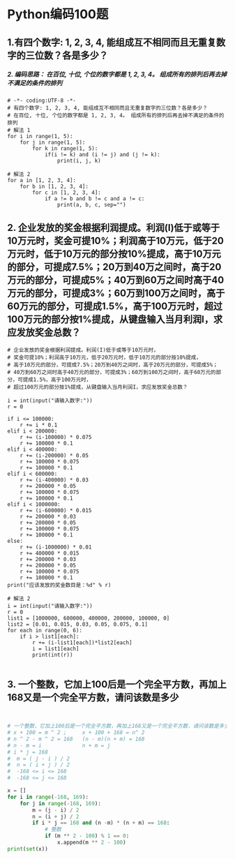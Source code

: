 # Python编码100题


## 1.有四个数字: 1, 2, 3, 4, 能组成互不相同而且无重复数字的三位数？各是多少？
##### 2. 编码思路： 在百位, 十位, 个位的数字都是 1, 2, 3, 4。 组成所有的排列后再去掉不满足的条件的排列
```
# -*- coding:UTF-8 -*-
# 有四个数字: 1, 2, 3, 4, 能组成互不相同而且无重复数字的三位数？各是多少？
# 在百位, 十位, 个位的数字都是 1, 2, 3, 4。 组成所有的排列后再去掉不满足的条件的排列
# 解法 1
for i in range(1, 5):
    for j in range(1, 5):
        for k in range(1, 5):
            if(i != k) and (i != j) and (j != k):
                print(i, j, k)

# 解法 2
for a in [1, 2, 3, 4]:
    for b in [1, 2, 3, 4]:
        for c in [1, 2, 3, 4]:
            if a != b and b != c and a != c:
                print(a, b, c, sep="")          
```

## 2. 企业发放的奖金根据利润提成。利润(I)低于或等于10万元时，奖金可提10%；利润高于10万元，低于20万元时，低于10万元的部分按10%提成，高于10万元的部分，可提成7.5%；20万到40万之间时，高于20万元的部分，可提成5%；40万到60万之间时高于40万元的部分，可提成3%；60万到100万之间时，高于60万元的部分，可提成1.5%，高于100万元时，超过100万元的部分按1%提成，从键盘输入当月利润I，求应发放奖金总数？

```
# 企业发放的奖金根据利润提成。利润(I)低于或等于10万元时，
# 奖金可提10%；利润高于10万元，低于20万元时，低于10万元的部分按10%提成，
# 高于10万元的部分，可提成7.5%；20万到40万之间时，高于20万元的部分，可提成5%；
# 40万到60万之间时高于40万元的部分，可提成3%；60万到100万之间时，高于60万元的部分，可提成1.5%，高于100万元时，
# 超过100万元的部分按1%提成，从键盘输入当月利润I，求应发放奖金总数？

i = int(input("请输入数字:"))
r = 0

if i <= 100000:
    r += i * 0.1
elif i < 200000:
    r += (i-100000) * 0.075
    r += 100000 * 0.1
elif i < 400000:
    r += (i-200000) * 0.05
    r += 100000 * 0.075
    r += 100000 * 0.1
elif i < 600000:
    r += (i-400000) * 0.03
    r += 200000 * 0.05
    r += 100000 * 0.075
    r += 100000 * 0.1
elif i < 1000000:
    r += (i-600000) * 0.015
    r += 200000 * 0.03
    r += 200000 * 0.05
    r += 100000 * 0.075
    r += 100000 * 0.1
else:
    r += (i-1000000) * 0.01
    r += 400000 * 0.015
    r += 200000 * 0.03
    r += 200000 * 0.05
    r += 100000 * 0.075
    r += 100000 * 0.1
print("应该发放的奖金数目是：%d" % r)

# 解法 2
i = int(input("请输入数字:"))
r = 0
list1 = [1000000, 600000, 400000, 200000, 100000, 0]
list2 = [0.01, 0.015, 0.03, 0.05, 0.075, 0.1]
for each in range(0, 6):
    if i > list1[each]:
        r += (i-list1[each])*list2[each]
        i = list1[each]
        print(int(r))


```

## 3. 一个整数，它加上100后是一个完全平方数，再加上168又是一个完全平方数，请问该数是多少
```python


# 一个整数，它加上100后是一个完全平方数，再加上168又是一个完全平方数，请问该数是多少
# x + 100 = m ^ 2 ;     x + 100 + 168 = n^ 2
# n ^ 2 - m ^ 2 = 168   (n - m)(n + m) = 168
# n - m = i             n + m = j
# i * j = 168
#  m = ( j - i ) / 2
#  n = ( i + j ) / 2
#  -168 <= i <= 168
#  -168 <= j <= 168

x = []
for i in range(-168, 169):
    for j in range(-168, 169):
        m = (j - i) / 2
        n = (i + j) / 2
        if i * j == 168 and (n -m) * (n + m) == 168:
            # 整数
            if (m ** 2 - 100) % 1 == 0:
                x.append(m ** 2 - 100)
print(set(x))

```
